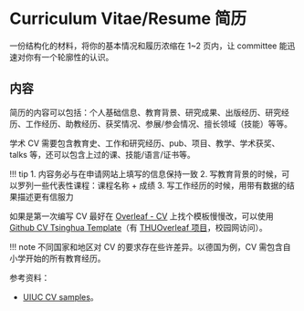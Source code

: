 # Curriculum Vitae/Resume 简历

一份结构化的材料，将你的基本情况和履历浓缩在 1~2 页内，让 committee 能迅速对你有一个轮廓性的认识。

## 内容

简历的内容可以包括：个人基础信息、教育背景、研究成果、出版经历、研究经历、工作经历、助教经历、获奖情况、参展/参会情况、擅长领域（技能）等等。

学术 CV 需要包含教育史、工作和研究经历、pub、项目、教学、学术获奖、talks 等，还可以包含上过的课、技能/语言/证书等。

!!! tip
    1. 内容务必与在申请网站上填写的信息保持一致
    2. 写教育背景的时候，可以罗列一些代表性课程：课程名称 + 成绩
    3. 写工作经历的时候，用带有数据的结果描述更有信服力


如果是第一次编写 CV 最好在 [Overleaf - CV](https://www.overleaf.com/latex/templates/tagged/cv) 上找个模板慢慢改，可以使用 [Github CV Tsinghua Template](https://github.com/K-Wu/CV-tsinghua-template)（有 [THUOverleaf 项目](https://overleaf.tsinghua.edu.cn/templates/)，校园网访问）。

!!! note
    不同国家和地区对 CV 的要求存在些许差异。以德国为例，CV 需包含自小学开始的所有教育经历。

参考资料：

- [UIUC CV samples](https://grad.illinois.edu/sites/default/files/pdfs/cvsamples.pdf)。
